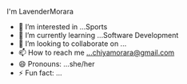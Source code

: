 I'm LavenderMorara
- 👀 I’m interested in ...Sports
- 🌱 I’m currently learning ...Software Development
- 💞️ I’m looking to collaborate on ...
- 📫 How to reach me ...chiyamorara@gmail.com
- 😄 Pronouns: ...she/her
- ⚡ Fun fact: ...

<!---
LavenderMorara/LavenderMorara is a ✨ special ✨ repository because its `README.md` (this file) appears on your GitHub profile.
You can click the Preview link to take a look at your changes.
--->
